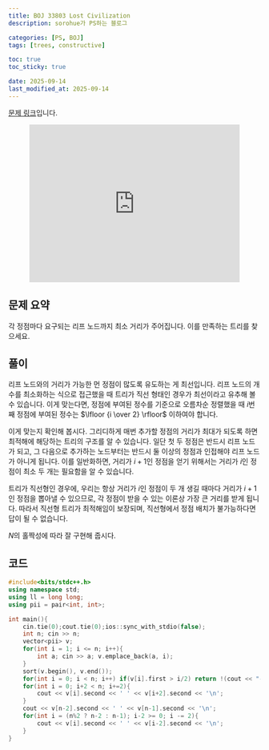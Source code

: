 ```yaml
---
title: BOJ 33803 Lost Civilization
description: sorohue가 PS하는 블로그

categories: [PS, BOJ]
tags: [trees, constructive]

toc: true
toc_sticky: true

date: 2025-09-14
last_modified_at: 2025-09-14
---
```


[문제 링크](https://boj.kr/33803)입니다.

<p align="center">
	<iframe width="420" height="315" src="https://youtube.com/embed/ux0qVZcHzaQ" frameborder="0" allowfullscreen></iframe>
</p>

## 문제 요약

각 정점마다 요구되는 리프 노드까지 최소 거리가 주어집니다. 이를 만족하는 트리를 찾으세요.

## 풀이

리프 노드와의 거리가 가능한 먼 정점이 많도록 유도하는 게 최선입니다. 리프 노드의 개수를 최소화하는 식으로 접근했을 때 트리가 직선 형태인 경우가 최선이라고 유추해 볼 수 있습니다. 이게 맞는다면, 정점에 부여된 정수를 기준으로 오름차순 정렬했을 때 $i$번째 정점에 부여된 정수는 $\lfloor {i \over 2} \rfloor$ 이하여야 합니다.

이게 맞는지 확인해 봅시다. 그리디하게 매번 추가할 정점의 거리가 최대가 되도록 하면 최적해에 해당하는 트리의 구조를 알 수 있습니다. 일단 첫 두 정점은 반드시 리프 노드가 되고, 그 다음으로 추가하는 노드부터는 반드시 둘 이상의 정점과 인접해야 리프 노드가 아니게 됩니다. 이를 일반화하면, 거리가 $i+1$인 정점을 얻기 위해서는 거리가 $i$인 정점이 최소 두 개는 필요함을 알 수 있습니다.

트리가 직선형인 경우에, 우리는 항상 거리가 $i$인 정점이 두 개 생길 때마다 거리가 $i+1$인 정점을 뽑아낼 수 있으므로, 각 정점이 받을 수 있는 이론상 가장 큰 거리를 받게 됩니다. 따라서 직선형 트리가 최적해임이 보장되며, 직선형에서 정점 배치가 불가능하다면 답이 될 수 없습니다.

$N$의 홀짝성에 따라 잘 구현해 줍시다.

## 코드

```cpp
#include<bits/stdc++.h>
using namespace std;
using ll = long long;
using pii = pair<int, int>;

int main(){
	cin.tie(0);cout.tie(0);ios::sync_with_stdio(false);
	int n; cin >> n;
	vector<pii> v;
	for(int i = 1; i <= n; i++){
		int a; cin >> a; v.emplace_back(a, i);
	}
	sort(v.begin(), v.end());
	for(int i = 0; i < n; i++) if(v[i].first > i/2) return !(cout << "-1");
	for(int i = 0; i+2 < n; i+=2){
		cout << v[i].second << ' ' << v[i+2].second << '\n';
	}
	cout << v[n-2].second << ' ' << v[n-1].second << '\n';
	for(int i = (n%2 ? n-2 : n-1); i-2 >= 0; i -= 2){
		cout << v[i].second << ' ' << v[i-2].second << '\n';
	}
}
```
